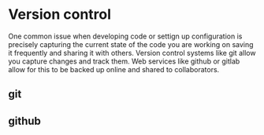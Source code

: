 # Version control

One common issue when developing code or settign up configuration is precisely capturing the current state of the code you are working on saving it frequently and sharing it with others. Version control systems like git allow you capture changes and track them. Web services like github or gitlab allow for this to be backed up online and shared to collaborators.

## git

## github